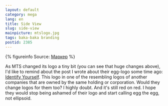 ```yaml
---
layout: default
category: mega
lang: en
title: Side View
slug: side-view
mainpicture: mtslogo.jpg
tags: baka-baka branding 
postid: 2385
---
```




{% figureinfo Source: [Маркер](http://www.marker.ru/news/2138) %}



As MTS changed its logo a tiny bit (you can see that huge changes above), I'd like to remind about the post I wrote about their egg-logo some time ago: [Identify Yourself](http://mega.genn.org/ru/2010/identify-yourself/). This logo in one of the resembling logos of another companies that are owned by the same holding or corporation. Would they change logos for them too? I highly doubt. And it's still red on red. I hope they would stop being ashamed of their logo and start calling egg the egg, not ellipsoid. 